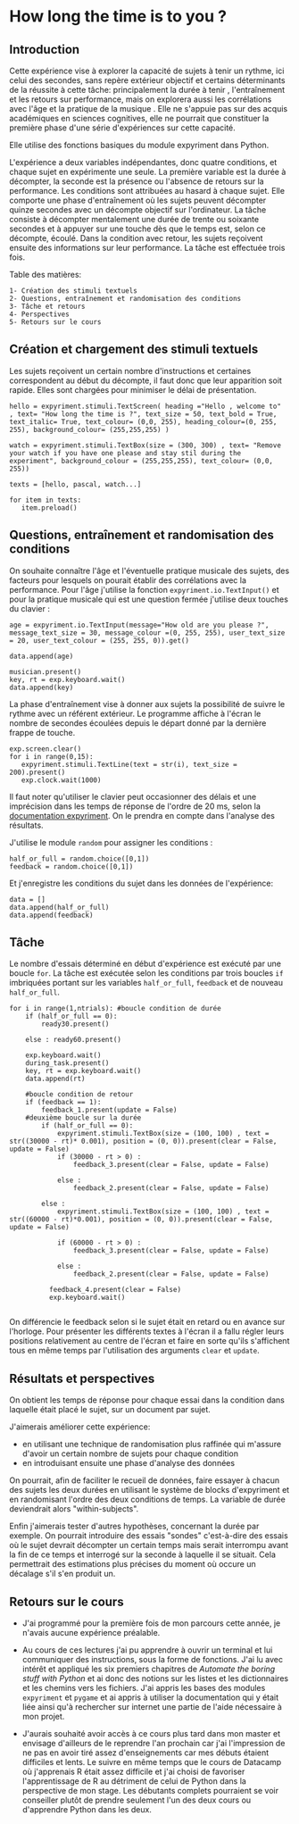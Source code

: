 # How long the time is to you ?

## Introduction

Cette expérience vise à explorer la capacité de sujets à tenir un rythme, ici celui des secondes, sans repère extérieur objectif et certains déterminants de la réussite à cette tâche: principalement la durée à tenir , l'entraînement et les retours sur performance, mais on explorera aussi les corrélations avec l'âge et la pratique de la musique . Elle ne s'appuie pas sur des acquis académiques en sciences cognitives, elle ne pourrait que constituer la première phase d'une série d'expériences sur cette capacité. 

Elle utilise des fonctions basiques du module expyriment dans Python.

L'expérience a deux variables indépendantes, donc quatre conditions, et chaque sujet en expérimente une seule. La première variable est la durée à décompter, la seconde est la présence ou l'absence de retours sur la performance. Les conditions sont attribuées au hasard à chaque sujet. Elle comporte une phase d'entraînement où les sujets peuvent décompter quinze secondes avec un décompte objectif sur l'ordinateur.
La tâche consiste à décompter mentalement une durée de trente ou soixante secondes et à appuyer sur une touche dès que le temps est, selon ce décompte, écoulé. Dans la condition avec retour, les sujets reçoivent ensuite des informations sur leur performance. La tâche est effectuée trois fois.  

 Table des matières:
 ```
 1- Création des stimuli textuels
 2- Questions, entraînement et randomisation des conditions
 3- Tâche et retours
 4- Perspectives
 5- Retours sur le cours
 ```
 ## Création et chargement des stimuli textuels
 
 Les sujets reçoivent un certain nombre d'instructions et certaines correspondent au début du décompte, il faut donc que leur apparition soit rapide. Elles sont chargées pour minimiser le délai de présentation.
 
 ```
 hello = expyriment.stimuli.TextScreen( heading ="Hello , welcome to"  , text= "How long the time is ?", text_size = 50, text_bold = True, text_italic= True, text_colour= (0,0, 255), heading_colour=(0, 255, 255), background_colour= (255,255,255) )

watch = expyriment.stimuli.TextBox(size = (300, 300) , text= "Remove your watch if you have one please and stay stil during the experiment", background_colour = (255,255,255), text_colour= (0,0, 255))

texts = [hello, pascal, watch...]

for item in texts:
	item.preload()

```
## Questions, entraînement et randomisation des conditions

On souhaite connaître l'âge et l'éventuelle pratique musicale des sujets, des facteurs pour lesquels on pourait établir des corrélations avec la performance. Pour l'âge j'utilise la fonction `expyriment.io.TextInput()` et pour la pratique musicale qui est une question fermée j'utilise deux touches du clavier :
```
age = expyriment.io.TextInput(message="How old are you please ?", message_text_size = 30, message_colour =(0, 255, 255), user_text_size = 20, user_text_colour = (255, 255, 0)).get()

data.append(age)

musician.present()
key, rt = exp.keyboard.wait()
data.append(key)
```

La phase d'entraînement vise à donner aux sujets la possibilité de suivre le rythme avec un référent extérieur. Le programme affiche à l'écran le nombre de secondes écoulées depuis le départ donné par la dernière frappe de touche. 
 ```
 exp.screen.clear()
for i in range(0,15):
    expyriment.stimuli.TextLine(text = str(i), text_size = 200).present()
    exp.clock.wait(1000)
```
 Il faut noter qu'utiliser le clavier peut occasionner des délais et une imprécision dans les temps de réponse de l'ordre de 20 ms, selon la [documentation expyriment](https://docs.expyriment.org/Timing.html). On le prendra en compte dans l'analyse des résultats.
 
J'utilise le module `random` pour assigner les conditions :
```
half_or_full = random.choice([0,1])
feedback = random.choice([0,1])
```
Et j'enregistre les conditions du sujet dans les données de l'expérience:

```
data = []
data.append(half_or_full)
data.append(feedback)
```
## Tâche

Le nombre d'essais déterminé en début d'expérience est exécuté par une boucle `for`. La tâche est exécutée selon les conditions par trois boucles `if` imbriquées portant sur les variables `half_or_full`, `feedback` et de nouveau `half_or_full`. 

```
for i in range(1,ntrials): #boucle condition de durée
    if (half_or_full == 0):
        ready30.present()
        
    else : ready60.present()
        
    exp.keyboard.wait()
    during_task.present()
    key, rt = exp.keyboard.wait()
    data.append(rt)

    #boucle condition de retour
    if (feedback == 1): 
        feedback_1.present(update = False)
	#deuxième boucle sur la durée
        if (half_or_full == 0):
            expyriment.stimuli.TextBox(size = (100, 100) , text = str((30000 - rt)* 0.001), position = (0, 0)).present(clear = False, update = False)
            if (30000 - rt > 0) :
                feedback_3.present(clear = False, update = False)
	
            else :
                feedback_2.present(clear = False, update = False)
				
        else :
            expyriment.stimuli.TextBox(size = (100, 100) , text = str((60000 - rt)*0.001), position = (0, 0)).present(clear = False, update = False)
             
            if (60000 - rt > 0) :
                feedback_3.present(clear = False, update = False)
                
            else :
                feedback_2.present(clear = False, update = False)
                
          feedback_4.present(clear = False)
          exp.keyboard.wait()
        
 ```
 On différencie le feedback selon si le sujet était en retard ou en avance sur l'horloge. Pour présenter les différents textes à l'écran il a fallu régler leurs positions relativement au centre de l'écran et faire en sorte qu'ils s'affichent tous en même temps par l'utilisation des arguments `clear` et `update`.
 
 ## Résultats et perspectives
 
 On obtient les temps de réponse pour chaque essai dans la condition dans laquelle était placé le sujet, sur un document par sujet. 
 
 J'aimerais améliorer cette expérience: 
 * en utilisant une technique de randomisation plus raffinée qui m'assure d'avoir un certain nombre de sujets pour chaque condition
 * en introduisant ensuite une phase d'analyse des données
 
 On pourrait, afin de faciliter le recueil de données, faire essayer à chacun des sujets les deux durées en utilisant le système de blocks d'expyriment et en randomisant l'ordre des deux conditions de temps. La variable de durée deviendrait alors "within-subjects".
 
 Enfin j'aimerais tester d'autres hypothèses, concernant la durée par exemple. On pourrait introduire des essais "sondes" c'est-à-dire des essais où le sujet devrait décompter un certain temps mais serait interrompu avant la fin de ce temps et interrogé sur la seconde à laquelle il se situait. Cela permettrait des estimations plus précises du moment où occure un décalage s'il s'en produit un. 
 
 ## Retours sur le cours
 
 * J'ai programmé pour la première fois de mon parcours cette année, je n'avais aucune expérience préalable.
 
 * Au cours de ces lectures j'ai pu apprendre à ouvrir un terminal et lui communiquer des instructions, sous la forme de fonctions. J'ai lu avec intérêt et appliqué les six premiers chapitres de *Automate the boring stuff with Python* et ai donc des notions sur les listes et les dictionnaires et les chemins vers les fichiers.  J'ai appris les bases des modules `expyriment` et `pygame` et ai appris à utiliser la documentation qui y était liée ainsi qu'à rechercher sur internet une partie de l'aide nécessaire à mon projet. 
 
 * J'aurais souhaité avoir accès à ce cours plus tard dans mon master et envisage d'ailleurs de le reprendre l'an prochain car j'ai l'impression de ne pas en avoir tiré assez d'enseignements car mes débuts étaient difficiles et lents. Le suivre en même temps que le cours de Datacamp où j'apprenais R était assez difficile et j'ai choisi de favoriser l'apprentissage de R au détriment de celui de Python dans la perspective de mon stage. Les débutants complets pourraient se voir conseiller plutôt de prendre seulement l'un des deux cours ou d'apprendre Python dans les deux.
